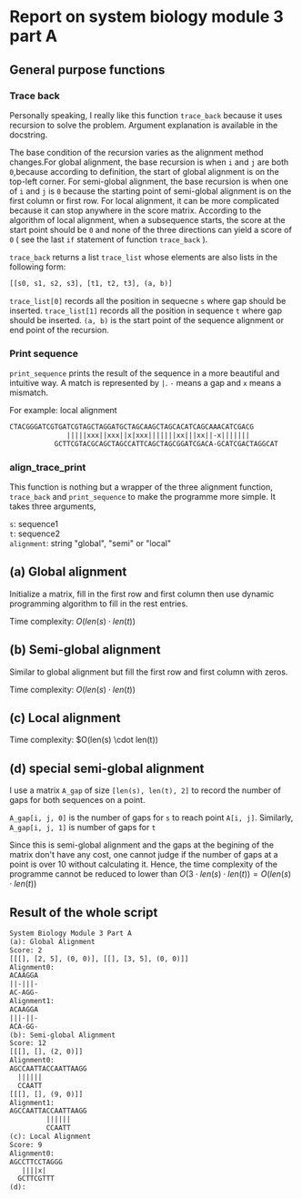# Report on system biology module 3 part A

## General purpose functions

### Trace back

Personally speaking, I really like this function `trace_back` because it uses
recursion to solve the problem. Argument explanation is available in the
docstring.

The base condition of the recursion varies as the alignment method changes.For
global alignment, the base recursion is when `i` and `j` are both `0`,because
according to definition, the start of global alignment is on the top-left
corner. For semi-global alignment, the base recursion is when one of `i` and
`j` is `0` because the starting point of semi-global alignment is on the first
column or first row. For local alignment, it can be more complicated because it
can stop anywhere in the score matrix. According to the algorithm of local
alignment, when a subsequence starts, the score at the start point should be
`0` and none of the three directions can yield a score of `0` ( see the last
`if` statement of function `trace_back` ).

`trace_back` returns a list `trace_list` whose elements are also lists in the
following form:

```python
[[s0, s1, s2, s3], [t1, t2, t3], (a, b)]
```

`trace_list[0]` records all the position in sequecne `s` where gap should be
inserted. `trace_list[1]` records all the position in sequence `t` where gap
should be inserted. `(a, b)` is the start point of the sequence alignment or
end point of the recursion.

### Print sequence

`print_sequence` prints the result of the sequence in a more beautiful and
intuitive way. A match is represented by `|`. `-` means a gap and `x` means
a mismatch.

For example: local alignment

```txt
CTACGGGATCGTGATCGTAGCTAGGATGCTAGCAAGCTAGCACATCAGCAAACATCGACG
              |||||xxx||xxx||x|xxx|||||||xx|||xx||-x|||||||
           GCTTCGTACGCAGCTAGCCATTCAGCTAGCGGATCGACA-GCATCGACTAGGCAT
```

### align_trace_print

This function is nothing but a wrapper of the three alignment function,
`trace_back` and `print_sequence` to make the programme more simple. It takes
three arguments,

`s`: sequence1\
`t`: sequence2\
`alignment`: string "global", "semi" or "local"

## (a) Global alignment

Initialize a matrix, fill in the first row and first column then use dynamic
programming algorithm to fill in the rest entries.

Time complexity: $O(len(s) \cdot len(t))$

## (b) Semi-global alignment

Similar to global alignment but fill the first row and first column with zeros.

Time complexity: $O(len(s) \cdot len(t))$

## (c) Local alignment

Time complexity: $O(len(s) \cdot len(t))

## (d) special semi-global alignment

I use a matrix `A_gap` of size `[len(s), len(t), 2]` to record the number of
gaps for both sequences on a point.

`A_gap[i, j, 0]` is the number of gaps for `s` to reach point `A[i, j]`.
Similarly, `A_gap[i, j, 1]` is number of gaps for `t`

Since this is semi-global alignment and the gaps at the begining of the matrix
don't have any cost, one cannot judge if the number of gaps at a point
is over 10 without calculating it. Hence, the time complexity of the programme
cannot be reduced to lower than
$O(3 \cdot len(s) \cdot len(t)) =O(len(s) \cdot len(t))$

## Result of the whole script

```txt
System Biology Module 3 Part A
(a): Global Alignment
Score: 2
[[[], [2, 5], (0, 0)], [[], [3, 5], (0, 0)]]
Alignment0:
ACAAGGA
||-|||-
AC-AGG-
Alignment1:
ACAAGGA
|||-||-
ACA-GG-
(b): Semi-global Alignment
Score: 12
[[[], [], (2, 0)]]
Alignment0:
AGCCAATTACCAATTAAGG
  ||||||
  CCAATT
[[[], [], (9, 0)]]
Alignment1:
AGCCAATTACCAATTAAGG
         ||||||
         CCAATT
(c): Local Alignment
Score: 9
Alignment0:
AGCCTTCCTAGGG
   ||||x|
  GCTTCGTTT
(d):
```
